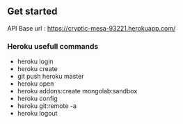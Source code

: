 ## Get started

API Base url :  https://cryptic-mesa-93221.herokuapp.com/

### Heroku usefull commands
 - heroku login
 - heroku create
 - git push heroku master
 - heroku open
 - heroku addons:create mongolab:sandbox
 - heroku config
 - heroku git:remote -a <app-name>
 - heroku logout